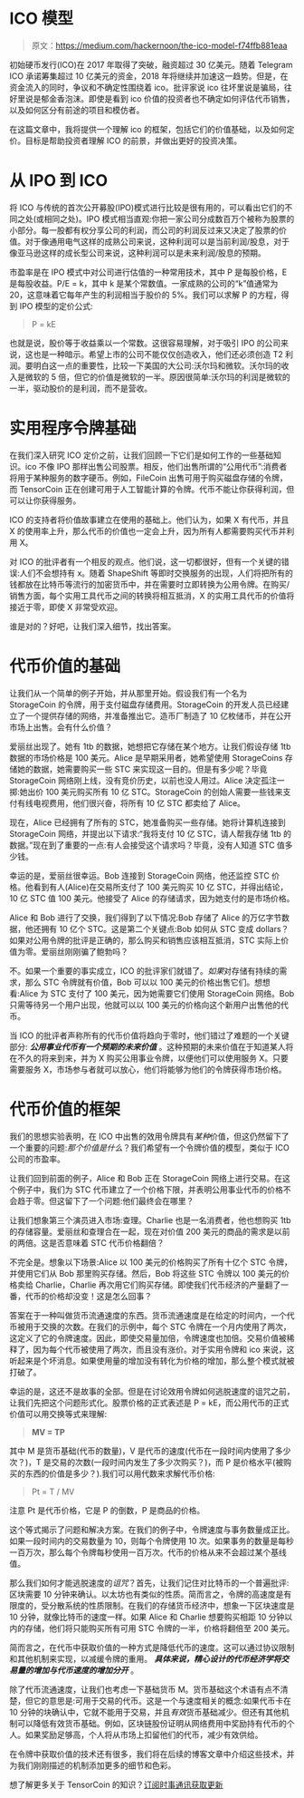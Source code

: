 # ICO 模型

> 原文：<https://medium.com/hackernoon/the-ico-model-f74ffb881eaa>

初始硬币发行(ICO)在 2017 年取得了突破，融资超过 30 亿美元。随着 Telegram ICO 承诺筹集超过 10 亿美元的资金，2018 年将继续并加速这一趋势。但是，在资金流入的同时，争议和不确定性围绕着 ico。批评家说 ico 往坏里说是骗局，往好里说是郁金香泡沫。即使是看到 ico 价值的投资者也不确定如何评估代币销售，以及如何区分有前途的项目和模仿者。

在这篇文章中，我将提供一个理解 ico 的框架，包括它们的价值基础，以及如何定价。目标是帮助投资者理解 ICO 的前景，并做出更好的投资决策。

# 从 IPO 到 ICO

将 ICO 与传统的首次公开募股(IPO)模式进行比较是很有用的，可以看出它们的不同之处(或相同之处)。IPO 模式相当直观:你把一家公司分成数百万个被称为股票的小部分。每一股都有权分享公司的利润，而公司的利润反过来又决定了股票的价值。对于像通用电气这样的成熟公司来说，这种利润可以是当前利润/股息，对于像亚马逊这样的成长型公司来说，这种利润可以是未来利润/股息的预期。

市盈率是在 IPO 模式中对公司进行估值的一种常用技术，其中 P 是每股价格，E 是每股收益。P/E = k，其中 k 是某个常数值。一家成熟的公司的“k”值通常为 20，这意味着它每年产生的利润相当于股价的 5%。我们可以求解 P 的方程，得到 IPO 模型的定价公式:

> P = kE

也就是说，股价等于收益乘以一个常数。这很容易理解，对于吸引 IPO 的公司来说，这也是一种暗示。希望上市的公司不能仅仅创造收入，他们还必须创造 T2 利润。要明白这一点的重要性，比较一下美国的大公司:沃尔玛和微软。沃尔玛的收入是微软的 5 倍，但它的价值是微软的一半。原因很简单:沃尔玛的利润是微软的一半，驱动股价的是利润，而不是营收。

# 实用程序令牌基础

在我们深入研究 ICO 定价之前，让我们回顾一下它们是如何工作的一些基础知识。ico 不像 IPO 那样出售公司股票。相反，他们出售所谓的“公用代币”:消费者将用于某种服务的数字硬币。例如，FileCoin 出售可用于购买磁盘存储的令牌，而 TensorCoin 正在创建可用于人工智能计算的令牌。代币不能让你获得利润，但可以让你获得服务。

ICO 的支持者将价值故事建立在使用的基础上。他们认为，如果 X 有代币，并且 X 的使用率上升，那么代币的价值也一定会上升，因为所有人都需要购买代币并利用 X。

对 ICO 的批评者有一个相反的观点。他们说，这一切都很好，但有一个关键的错误:人们不会想持有 x。随着 ShapeShift 等即时交换服务的出现，人们将把所有的钱都放在比特币等流行的加密货币中，并在需要时立即转换为公用令牌。在购买/销售方面，每个实用工具代币之间的转换将相互抵消，X 的实用工具代币的价值将接近于零，即使 X 非常受欢迎。

谁是对的？好吧，让我们深入细节，找出答案。

# 代币价值的基础

让我们从一个简单的例子开始，并从那里开始。假设我们有一个名为 StorageCoin 的令牌，用于支付磁盘存储费用。StorageCoin 的开发人员已经建立了一个提供存储的网络，并准备推出它。造币厂制造了 10 亿枚储币，并在公开市场上出售。会有什么价值？

爱丽丝出现了。她有 1tb 的数据，她想把它存储在某个地方。让我们假设存储 1tb 数据的市场价格是 100 美元。Alice 是早期采用者，她希望使用 StorageCoins 存储她的数据，她需要购买一些 STC 来实现这一目的。但是有多少呢？毕竟 StorageCoin 网络刚上线，没有竞价历史，以前也没人用过。Alice 决定孤注一掷:她出价 100 美元购买所有 10 亿 STC。StorageCoin 的创始人需要一些钱来支付有线电视费用，他们很兴奋，将所有 10 亿 STC 都卖给了 Alice。

现在，Alice 已经拥有了所有的 STC，她准备购买一些存储。她将计算机连接到 StorageCoin 网络，并提出以下请求:“我将支付 10 亿 STC，请人帮我存储 1tb 的数据。”现在到了重要的一点:有人会接受这个请求吗？毕竟，没有人知道 STC 值多少钱。

幸运的是，爱丽丝很幸运。Bob 连接到 StorageCoin 网络，他还监控 STC 价格。他看到有人(Alice)在交易所支付了 100 美元购买 10 亿 STC，并得出结论，10 亿 STC 值 100 美元。他接受了 Alice 的存储请求，因为她支付的是市场价格。

Alice 和 Bob 进行了交换，我们得到了以下情况:Bob 存储了 Alice 的万亿字节数据，他还拥有 10 亿个 STC。这是第二个关键点:Bob 如何从 STC 变成 dollars？如果对公用令牌的批评是正确的，那么购买和销售应该相互抵消，STC 实际上价值为零。爱丽丝刚刚骗了鲍勃吗？

不。如果一个重要的事实成立，ICO 的批评家们就错了。*如果*对存储有持续的需求，那么 STC 令牌就有价值，Bob 可以以 100 美元的价格出售它们。想想看:Alice 为 STC 支付了 100 美元，因为她需要它们使用 StorageCoin 网络。Bob 只需等待另一个用户出现，他就可以以 100 美元的价格向这个新用户出售他的代币。

当 ICO 的批评者声称所有的代币价值将趋向于零时，他们错过了难题的一个关键部分: ***公用事业代币有一个预期的未来价值*** 。这种预期的未来价值在于知道某人将在不久的将来到来，并为 X 购买公用事业令牌，以便他们可以使用服务 X。只要需要服务 X，市场参与者就可以放心，他们将能够为他们的令牌获得市场价格。

# 代币价值的框架

我们的思想实验表明，在 ICO 中出售的效用令牌具有*某种*价值，但这仍然留下了一个重要的问题:*那个价值是什么*？我们希望有一个令牌价值的模型，类似于 ICO 公司的市盈率。

让我们回到前面的例子，Alice 和 Bob 正在 StorageCoin 网络上进行交易。在这个例子中，我们为 STC 代币建立了一个价格下限，并表明公用事业代币的价格不会趋于零。但这留下了一个问题:他们最终会在哪里？

让我们想象第三个演员进入市场:查理。Charlie 也是一名消费者，他也想购买 1tb 的存储容量。爱丽丝和查理合在一起，现在对价值 200 美元的商品的需求是以前的两倍。这是否意味着 STC 代币价格翻倍？

不完全是。想象以下场景:Alice 以 100 美元的价格购买了所有十亿个 STC 令牌，并使用它们从 Bob 那里购买存储。然后，Bob 将这些 STC 令牌以 100 美元的价格卖给 Charlie，Charlie 再次用它们购买存储。即使我们代币经济的产量翻了一番，代币的价格却没变！这是怎么回事？

答案在于一种叫做货币流通速度的东西。货币流通速度是在给定的时间内，一个代币被用于交换的次数。在我们的示例中，每个 STC 令牌在一个月内使用了两次，这定义了它的令牌速度。因此，即使交易量加倍，令牌速度也加倍。交易价值被稀释了，因为每个代币被使用了两次，而且没有涨价。对于实用令牌和 ico 来说，这听起来是个坏消息。如果使用量的增加没有转化为价格的增加，那么整个模式就被打破了。

幸运的是，这还不是故事的全部。但是在讨论效用令牌如何逃脱速度的诅咒之前，让我们先把这个问题形式化。股票价格的正式表述是 P = kE，而公用代币的正式价值可以用交换等式来理解:

> **MV = TP**

其中 M 是货币基础(代币的数量)，V 是代币的速度(代币在一段时间内使用了多少次？)，T 是交易的次数(一段时间内发生了多少次购买？)，而 P 是价格水平(被购买的东西的价值是多少？).我们可以用代数来求解代币价格:

> Pt = T / MV

注意 Pt 是代币价格，它是 P 的倒数，P 是商品的价格。

这个等式揭示了问题和解决方案。在我们的例子中，令牌速度与事务数量成正比。如果一段时间内的交易数量为 10，则每个令牌使用 10 次。如果事务的数量是每秒一百万次，那么每个令牌每秒使用一百万次。代币的价格从来不会超过某个基线值。

那么我们如何才能逃脱速度的*诅咒*？首先，让我们记住对比特币的一个普遍批评:区块需要 10 分钟来确认。以太坊也有类似的性质。简而言之，令牌的高速度是有限度的，受分散系统的性质限制。在我们的存储货币经济中，想象一下区块速度是 10 分钟，就像比特币的速度一样。如果 Alice 和 Charlie 想要购买相距 10 分钟以内的存储，他们将只能购买所有可用 STC 令牌的一半，价格将翻倍至 200 美元。

简而言之，在代币中获取价值的一种方式是降低代币的速度。这可以通过协议限制和其他机制来实现，以减缓令牌的重用。 ***具体来说，精心设计的代币经济学将交易量的增加与代币速度的增加分开*** 。

除了代币流通速度，让我们也考虑一下基础货币 M。货币基础这个术语有点不清楚，但它的意思是:可用于交易的代币。这是一个与速度相关的概念:如果代币卡在 10 分钟的块确认中，它就不能用于交易，并且*有效*货币基础减少。但还有其他机制可以降低有效货币基础。例如，区块链股份证明从网络费用中奖励持有代币的个人。如果奖励足够高，个人将从市场上扣留他们的代币，减少有效供给。

在令牌中获取价值的技术还有很多，我们将在后续的博客文章中介绍这些技术，并为我们刚刚描述的机制添加更多的细节和色彩。

想了解更多关于 TensorCoin 的知识？[订阅时事通讯获取更新](https://upscri.be/431f08)
